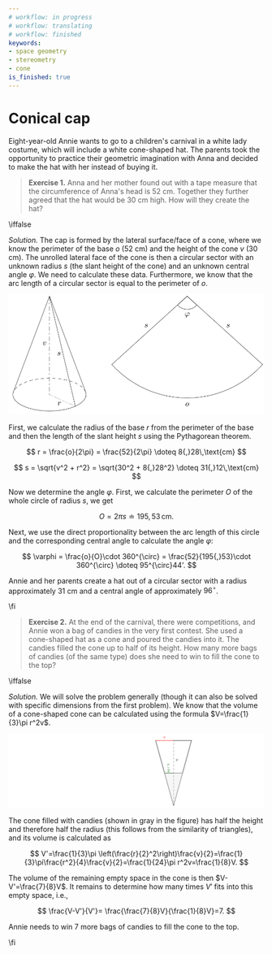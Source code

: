 ```yaml
---
# workflow: in progress
# workflow: translating
# workflow: finished
keywords:
- space geometry
- stereometry
- cone
is_finished: true
---
```


# Conical cap

Eight-year-old Annie wants to go to a children's carnival in a white lady costume, which will include a white cone-shaped hat. The parents took the opportunity to practice their geometric imagination with Anna and decided to make the hat with her instead of buying it.

> **Exercise 1.** Anna and her mother found out with a tape measure that the circumference of Anna's head is 52 cm. Together they further agreed that the hat would be 30 cm high. How will they create the hat?

\iffalse

*Solution.* The cap is formed by the lateral surface/face of a cone, where we know the perimeter of the base $o$ (52 cm) and the height of the cone $v$ (30 cm). The unrolled lateral face of the cone is then a circular sector with an unknown radius $s$ (the slant height of the cone) and an unknown central angle $\varphi$. We need to calculate these data. Furthermore, we know that the arc length of a circular sector is equal to the perimeter of $o$.

![Conical cap](math4you_00005.svg)

First, we calculate the radius of the base $r$ from the perimeter of the base and then the length of the slant height $s$ using the Pythagorean theorem.

$$
r = \frac{o}{2\pi} = \frac{52}{2\pi} \doteq 8{,}28\,\text{cm}
$$

$$
s = \sqrt{v^2 + r^2} = \sqrt{30^2 + 8{,}28^2} \doteq 31{,}12\,\text{cm}
$$

Now we determine the angle $\varphi$. First, we calculate the perimeter $O$ of the whole circle of radius $s$, we get 

$$
O = 2\pi s \doteq 195{,}53 \,\text{cm}.
$$ 

Next, we use the direct proportionality between the arc length of this circle and the corresponding central angle to calculate the angle $\varphi$: 

$$
\varphi = \frac{o}{O}\cdot 360^{\circ} = \frac{52}{195{,}53}\cdot 360^{\circ} \doteq 95^{\circ}44'.
$$

Annie and her parents create a hat out of a circular sector with a radius approximately 31 cm and a central angle of approximately $96^{\circ}$.

\fi

> **Exercise 2.** At the end of the carnival, there were competitions, and Annie won a bag of candies in the very first contest. She used a cone-shaped hat as a cone and poured the candies into it. The candies filled the cone up to half of its height. How many more bags of candies (of the same type) does she need to win to fill the cone to the top?

\iffalse

*Solution.* We will solve the problem generally (though it can also be solved with specific dimensions from the first problem). We know that the volume of a cone-shaped cone can be calculated using the formula $V=\frac{1}{3}\pi r^2v$. 

![Side view of the cone](kornout.png)

The cone filled with candies (shown in gray in the figure) has half the height and therefore half the radius (this follows from the similarity of triangles), and its volume is calculated as

$$
V'=\frac{1}{3}\pi \left(\frac{r}{2}^2\right)\frac{v}{2}=\frac{1}{3}\pi\frac{r^2}{4}\frac{v}{2}=\frac{1}{24}\pi r^2v=\frac{1}{8}V.
$$

The volume of the remaining empty space in the cone is then $V-V'=\frac{7}{8}V$. 
It remains to determine how many times $V'$ fits into this empty space, i.e.,

$$
\frac{V-V'}{V'}= \frac{\frac{7}{8}V}{\frac{1}{8}V}=7.
$$

Annie needs to win 7 more bags of candies to fill the cone to the top.

\fi
